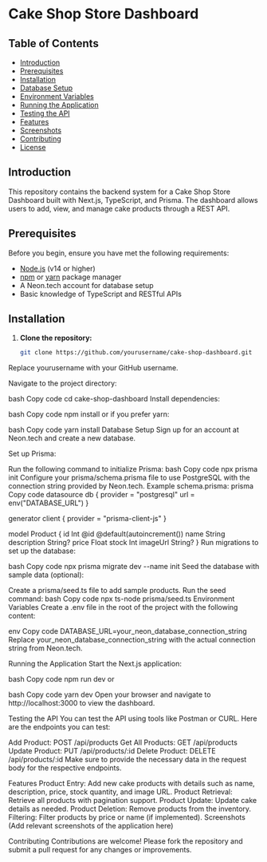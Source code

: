 # Cake Shop Store Dashboard

## Table of Contents
- [Introduction](#introduction)
- [Prerequisites](#prerequisites)
- [Installation](#installation)
- [Database Setup](#database-setup)
- [Environment Variables](#environment-variables)
- [Running the Application](#running-the-application)
- [Testing the API](#testing-the-api)
- [Features](#features)
- [Screenshots](#screenshots)
- [Contributing](#contributing)
- [License](#license)

## Introduction
This repository contains the backend system for a Cake Shop Store Dashboard built with Next.js, TypeScript, and Prisma. The dashboard allows users to add, view, and manage cake products through a REST API.

## Prerequisites
Before you begin, ensure you have met the following requirements:
- [Node.js](https://nodejs.org/) (v14 or higher)
- [npm](https://www.npmjs.com/) or [yarn](https://yarnpkg.com/) package manager
- A Neon.tech account for database setup
- Basic knowledge of TypeScript and RESTful APIs

## Installation
1. **Clone the repository:**
   ```bash
   git clone https://github.com/yourusername/cake-shop-dashboard.git
Replace yourusername with your GitHub username.

Navigate to the project directory:

bash
Copy code
cd cake-shop-dashboard
Install dependencies:

bash
Copy code
npm install
or if you prefer yarn:

bash
Copy code
yarn install
Database Setup
Sign up for an account at Neon.tech and create a new database.

Set up Prisma:

Run the following command to initialize Prisma:
bash
Copy code
npx prisma init
Configure your prisma/schema.prisma file to use PostgreSQL with the connection string provided by Neon.tech.
Example schema.prisma:
prisma
Copy code
datasource db {
  provider = "postgresql"
  url      = env("DATABASE_URL")
}

generator client {
  provider = "prisma-client-js"
}

model Product {
  id          Int     @id @default(autoincrement())
  name        String
  description String?
  price       Float
  stock       Int
  imageUrl    String?
}
Run migrations to set up the database:

bash
Copy code
npx prisma migrate dev --name init
Seed the database with sample data (optional):

Create a prisma/seed.ts file to add sample products.
Run the seed command:
bash
Copy code
npx ts-node prisma/seed.ts
Environment Variables
Create a .env file in the root of the project with the following content:

env
Copy code
DATABASE_URL=your_neon_database_connection_string
Replace your_neon_database_connection_string with the actual connection string from Neon.tech.

Running the Application
Start the Next.js application:

bash
Copy code
npm run dev
or

bash
Copy code
yarn dev
Open your browser and navigate to http://localhost:3000 to view the dashboard.

Testing the API
You can test the API using tools like Postman or CURL. Here are the endpoints you can test:

Add Product: POST /api/products
Get All Products: GET /api/products
Update Product: PUT /api/products/:id
Delete Product: DELETE /api/products/:id
Make sure to provide the necessary data in the request body for the respective endpoints.

Features
Product Entry: Add new cake products with details such as name, description, price, stock quantity, and image URL.
Product Retrieval: Retrieve all products with pagination support.
Product Update: Update cake details as needed.
Product Deletion: Remove products from the inventory.
Filtering: Filter products by price or name (if implemented).
Screenshots
(Add relevant screenshots of the application here)

Contributing
Contributions are welcome! Please fork the repository and submit a pull request for any changes or improvements.
